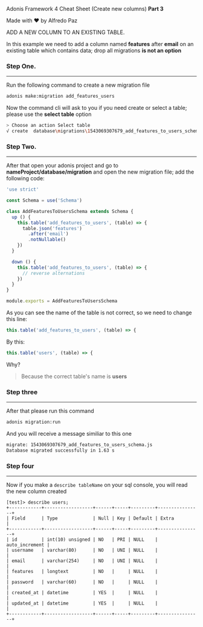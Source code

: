 Adonis Framework 4 Cheat Sheet (Create new columns) **Part 3**

Made with ❤️ by Alfredo Paz

ADD A NEW COLUMN TO AN EXISTING TABLE.

In this example we need to add a column named **features** after **email** on an existing table which contains data; drop all migrations **is not an option**



### Step One.

_______

Run the following command to create a new migration file

```bash
adonis make:migration add_features_users
```



Now the command cli will ask to you if you need create or select a table; please use the **select table** option 

```bash
> Choose an action Select table
√ create  database\migrations\1543069307679_add_features_to_users_schema.js
```



### Step Two.

_______

After that open your adonis project and go to **nameProject/database/migration** and open the new migration file; add the following code:

```javascript
'use strict'

const Schema = use('Schema')

class AddFeaturesToUsersSchema extends Schema {
  up () {
    this.table('add_features_to_users', (table) => {
      table.json('features')
      	.after('email')
      	.notNullable()
    })
  }

  down () {
    this.table('add_features_to_users', (table) => {
      // reverse alternations
    })
  }
}

module.exports = AddFeaturesToUsersSchema

```



As you can see the name of the table is not correct, so we need to change this line:

```javascript
this.table('add_features_to_users', (table) => {
```



By this:

```javascript
this.table('users', (table) => {
```



Why?

> Because the correct table's name is **users**



### Step three

_______

After that please run this command

```bash
adonis migration:run
```



And you will receive a message similiar to this one

```bash
migrate: 1543069307679_add_features_to_users_schema.js
Database migrated successfully in 1.63 s
```



### Step four

______

Now if you make a `describe tableName` on your sql console, you will read the new column created

```mariadb
[test]> describe users;
+------------+------------------+------+-----+---------+----------------+
| Field      | Type             | Null | Key | Default | Extra          |
+------------+------------------+------+-----+---------+----------------+
| id         | int(10) unsigned | NO   | PRI | NULL    | auto_increment |
| username   | varchar(80)      | NO   | UNI | NULL    |                |
| email      | varchar(254)     | NO   | UNI | NULL    |                |
| features   | longtext         | NO   |     | NULL    |                |
| password   | varchar(60)      | NO   |     | NULL    |                |
| created_at | datetime         | YES  |     | NULL    |                |
| updated_at | datetime         | YES  |     | NULL    |                |
+------------+------------------+------+-----+---------+----------------+
```

